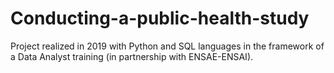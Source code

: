 # Conducting-a-public-health-study
Project realized in 2019 with Python and SQL languages in the framework of a Data Analyst training (in partnership with ENSAE-ENSAI).
